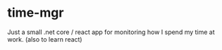 # time-mgr
Just a small .net core / react app for monitoring how I spend my time at work. (also to learn react)
